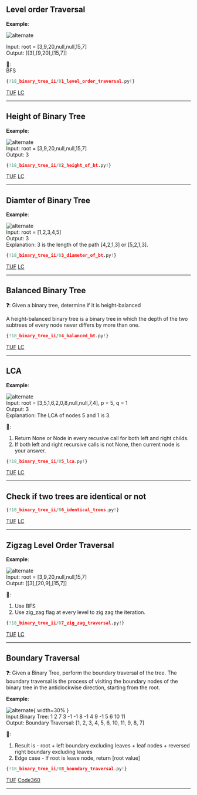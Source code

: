 ## Level order Traversal

**Example**:  

![alternate](https://assets.leetcode.com/uploads/2021/02/19/tree1.jpg)

Input: root = [3,9,20,null,null,15,7]  
Output: [[3],[9,20],[15,7]]  

**🧠**:  
BFS

```py
{!18_binary_tree_ii/01_level_order_traversal.py!}
```

[TUF](https://takeuforward.org/data-structure/level-order-traversal-of-a-binary-tree/) [LC](https://leetcode.com/problems/binary-tree-level-order-traversal/description/)<br>

---

## Height of Binary Tree
 
**Example**:  

![alternate](https://assets.leetcode.com/uploads/2020/11/26/tmp-tree.jpg)  
Input: root = [3,9,20,null,null,15,7]  
Output: 3

```py
{!18_binary_tree_ii/02_height_of_bt.py!}
```

[TUF](https://takeuforward.org/data-structure/maximum-depth-of-a-binary-tree/) [LC](https://leetcode.com/problems/maximum-depth-of-binary-tree/description/)<br>

---

## Diamter of Binary Tree

**Example**:  

![alternate](https://assets.leetcode.com/uploads/2021/03/06/diamtree.jpg)  
Input: root = [1,2,3,4,5]  
Output: 3  
Explanation: 3 is the length of the path [4,2,1,3] or [5,2,1,3].

```py
{!18_binary_tree_ii/03_diameter_of_bt.py!}
```

[TUF](https://takeuforward.org/data-structure/calculate-the-diameter-of-a-binary-tree/) [LC](https://leetcode.com/problems/diameter-of-binary-tree/)<br>

---

## Balanced Binary Tree

**❓**: Given a binary tree, determine if it is height-balanced

A height-balanced binary tree is a binary tree in which the depth of the two subtrees of every node never differs by more than one.

```py
{!18_binary_tree_ii/04_balanced_bt.py!}
```

[TUF](https://takeuforward.org/data-structure/check-if-the-binary-tree-is-balanced-binary-tree/) [LC](https://leetcode.com/problems/balanced-binary-tree/)<br>

---

## LCA
 
**Example**:  

![alternate](https://assets.leetcode.com/uploads/2018/12/14/binarytree.png)   
Input: root = [3,5,1,6,2,0,8,null,null,7,4], p = 5, q = 1  
Output: 3  
Explanation: The LCA of nodes 5 and 1 is 3.

**🧠**:  
1. Return None or Node in every recusive call for both left and right childs.  
2. If both left and right recursive calls is not None, then current node is your answer.  

```py
{!18_binary_tree_ii/05_lca.py!}
```

[TUF](https://takeuforward.org/data-structure/lowest-common-ancestor-for-two-given-nodes/) [LC](https://leetcode.com/problems/lowest-common-ancestor-of-a-binary-tree/)<br>

---

## Check if two trees are identical or not

```py
{!18_binary_tree_ii/06_identical_trees.py!}
```

[TUF](https://takeuforward.org/data-structure/check-if-two-trees-are-identical/) [LC](https://leetcode.com/problems/same-tree/)<br>

---

## Zigzag Level Order Traversal

**Example**:  

![alternate](https://assets.leetcode.com/uploads/2021/02/19/tree1.jpg)  
Input: root = [3,9,20,null,null,15,7]  
Output: [[3],[20,9],[15,7]]  

**🧠**:  
1. Use BFS  
2. Use zig_zag flag at every level to zig zag the iteration.  

```py
{!18_binary_tree_ii/07_zig_zag_traversal.py!}
```

[TUF](https://takeuforward.org/data-structure/zig-zag-traversal-of-binary-tree/) [LC](https://leetcode.com/problems/binary-tree-zigzag-level-order-traversal/)<br>

---

## Boundary Traversal

**❓**: Given a Binary Tree, perform the boundary traversal of the tree. The boundary traversal is the process of visiting the boundary nodes of the binary tree in the anticlockwise direction, starting from the root.

**Example**:  

![alternate](https://static.takeuforward.org/content/boundary-traversal-image1-XAwduImr){ width=30% }  
Input:Binary Tree: 1 2 7 3 -1 -1 8 -1 4 9 -1 5 6 10 11  
Output: Boundary Traversal: [1, 2, 3, 4, 5, 6, 10, 11, 9, 8, 7]  

**🧠**:  
1. Result is - root + left boundary excluding leaves + leaf nodes + reversed right boundary excluding leaves  
2. Edge case - If root is leave node, return [root value]  

```py
{!18_binary_tree_ii/08_boundary_traversal.py!}
```

[TUF](https://takeuforward.org/data-structure/boundary-traversal-of-a-binary-tree/) [Code360](https://www.naukri.com/code360/problems/boundary-traversal-of-binary-tree_790725?leftPanelTabValue=SUBMISSION)<br>

---